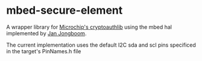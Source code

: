  # mbed-secure-element

A wrapper library for [Microchip's cryptoauthlib](https://github.com/MicrochipTech/cryptoauthlib) using the mbed hal implemented by [Jan Jongboom](https://github.com/ARMmbed/mbed-cryptoauthlib).

The current implementation uses the default I2C sda and scl pins specificed in the target's PinNames.h file